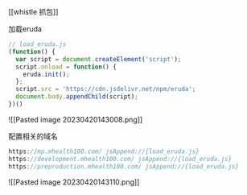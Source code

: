[[whistle 抓包]]

加载eruda
```js
// load_eruda.js
(function() {
  var script = document.createElement('script');
  script.onload = function() {
    eruda.init();
  };
  script.src = 'https://cdn.jsdelivr.net/npm/eruda';
  document.body.appendChild(script);
})()
```
![[Pasted image 20230420143008.png]]


配置相关的域名
```js
https://mp.mhealth100.com/ jsAppend://{load_eruda.js}
https://development.mhealth100.com/ jsAppend://{load_eruda.js}
https://preproduction.mhealth100.com/ jsAppend://{load_eruda.js}
```
![[Pasted image 20230420143110.png]]